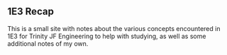 ## 1E3 Recap
This is a small site with notes about the various concepts encountered in 1E3 for Trinity JF Engineering to help with studying, as well as some additional notes of my own.
